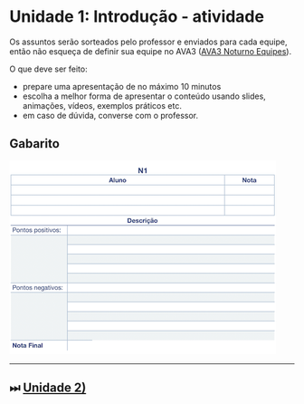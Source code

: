 # Unidade 1: Introdução - atividade

<!--[AVA3 Matutino Equipes]: <https://ava3.furb.br/mod/forum/view.php?id=897299> "AVA3 Equipes"  -->
[AVA3 Noturno Equipes]: <https://ava3.furb.br/mod/forum/view.php?id=991780> "AVA3 Equipes"  

Os assuntos serão sorteados pelo professor e enviados para cada equipe, então não esqueça de definir sua equipe no AVA3 (<!--[AVA3 Matutino Equipes] ou -->[AVA3 Noturno Equipes]).

O que deve ser feito:

- prepare uma apresentação de no máximo 10 minutos
- escolha a melhor forma de apresentar o conteúdo usando slides, animações, vídeos, exemplos práticos etc.
- em caso de dúvida, converse com o professor.

<!-- 
## Assuntos

### Opção A

**Animação**  
**Percepção Visual**  
**Digitalizador 3D (scanner)**  
Os assuntos de Animação e Percepção Visual tem uma relação entre si. Sugiro apresentarem sobre o assunto Animação e depois quando apresentarem Percepção Visual fazerem a relação com Animação. Tem um TCC que já orientei um bom tempo atrás (20 anos) sobre animação (orientanda Marlise Frotscher Milbratz).  
O hardware Digitalizador 3D (scanner) envolve qualquer equipamento que capture uma nuvem de pontos, e podem ir desde equipamentos médicos (exemplo, ressonância magnética), equipamentos utilizados na produção de animações de personagens para animações (caption motion), até sensores mais “domésticos", tipo o sensor do Kinect (por exemplo o Azure Kinect DK).  

### Opção B

**Modelagem Geométrica / Geometria Computacional**  
**Visualização Científica**  
**Placas Gráficas**  
O assunto Modelagem Geométrica recebe vários nomes na literatura, mas basicamente é uma junção do uso da matemática e estrutura de dados / grafos para auxiliar a Computação Gráfica na resolução de problemas geométricos. Uma biblioteca muito conhecida (por ser de código aberto) é a CGAL (https://www.cgal.org). Mas tem muitas bibliotecas gráficas ou mesmo bibliotecas de "números complexos" que implementam algoritmos de Modelagem Geométrica.  
Já o assunto de Visualização Científica geralmente trata de grande quantidade de valores (dados) que devem ter um limite mínimo de precisão/exatidão aceitáveis. A Visualização Científica auxilia problemas inerentes as áreas da medicina, química, aerodinâmica, dinâmica de fluídos, etc. Tem um TCC que já co-orientei um bom tempo atrás (21 anos) sobre Visualização Científica (orientando George Ruberti Piva, prof. de dinâmica de fluídos da FURB Henry França Meier).  
E o hardware Placa Gráfica entre as várias utilizadas no processo de renderização, também auxiliam muito estas duas áreas, principalmente Visualização Científica, pois permite acelerar o processo de cálculo exigido para renderização final. Outra característica importante a se explorar é o que existe atualmente de configuração das placas mais modernas e seu custo.  

### Opção C

**Interface Humano-Computador**  
**Interface de Usuário Tangível (IUT)**  
**Acelerômetro**  
O assunto Interface Humano-Computador tem uma relação forte com a área gráfica porque se beneficia muito dos recursos de interface gráfica disponíveis atualmente. Acho que podem brevemente comentar sobre Interface Humano-Computador, e então explicar Interface de Usuário Tangível (IUT). Pois, IUT tem uma relação ainda maior com a área gráfica. Ela auxilia o desenvolvimento de produtos, que por exemplo, são usados em Realidade Virtual.  
O nosso grupo de pesquisa já fez alguns trabalhos explorando o uso de IUT. Um deles está em: http://caixae-agua.blogspot.com/. Também tem alguns TCCs que usaram está abordagem, por exemplo do orientando Flávio Omar Losada. Ele construiu um aquário virtual, que se quiserem mostrar na apresentação me avisem durante a apresentação que eu mostro, pois está aqui comigo.  
E o hardware gráfico Acelerômetro pode auxiliar no desenvolvimento de IUT.  

### Opção D

**Sistemas Multimídia**  
**AutoCad**  
**TinkerCad**  
**SketchUp**  
O assunto Sistemas Multimídia é como se fosse uma "provedora" de recursos para a área gráfica. Ela pesquisa o melhor uso de recursos do tipo imagem, audio, video e streaming. E com o constante avanço do hardware, aumentasse a complexidade destes recursos, gerando variações destes recursos em arquivos do tipo DICOM, Street View, ou mesmo renderização de mapas 3D inteiros de cidades (exemplo maps da Apple). Já orientei TCCs relacionados com este assunto, exemplo do orientando Jorge Luis Iten Júnior.  
Já os softwares AutoCad, TinkerCad e SketchUp são ferramentas que podem gerar estes tipos de recursos gráficos.  
-->

## Gabarito

![Gabarito](atividade1Gabarito.png "Gabarito")  

----------

## ⏭ [Unidade 2)](../Unidade2/README.md "Unidade 2")  
